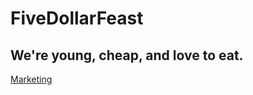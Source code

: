 # FiveDollarFeast

## We're young, cheap, and love to eat.

[Marketing](FiveDollarFeast%207ba79f4dc9b148b29a4e3bf6aff85c96/Marketing%206efb804c8d4d4e8589f0b6c038007ba0.md)